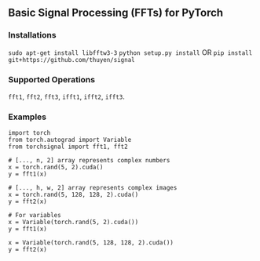 ## Basic Signal Processing (FFTs) for PyTorch

### Installations
`sudo apt-get install libfftw3-3`
`python setup.py install`
OR
`pip install git+https://github.com/thuyen/signal`

### Supported Operations
`fft1`, `fft2`, `fft3`, `ifft1`, `ifft2`, `ifft3`.

### Examples
````
import torch
from torch.autograd import Variable
from torchsignal import fft1, fft2

# [..., n, 2] array represents complex numbers
x = torch.rand(5, 2).cuda()
y = fft1(x)

# [..., h, w, 2] array represents complex images
x = torch.rand(5, 128, 128, 2).cuda()
y = fft2(x)

# For variables
x = Variable(torch.rand(5, 2).cuda())
y = fft1(x)

x = Variable(torch.rand(5, 128, 128, 2).cuda())
y = fft2(x)
````

